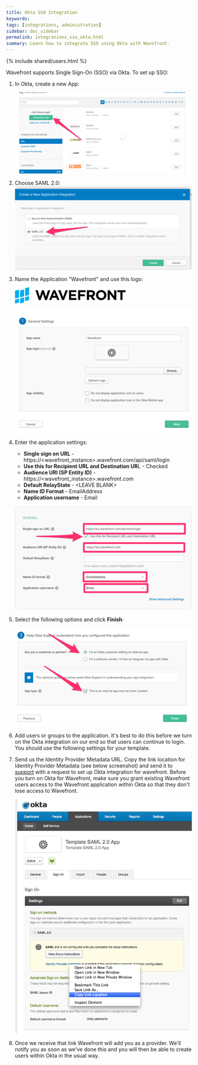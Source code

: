 ```yaml
---
title: Okta SSO Integration
keywords:
tags: [integrations, administration]
sidebar: doc_sidebar
permalink: integrations_sso_okta.html
summary: Learn how to integrate SSO using Okta with Wavefront.
---
```


{% include shared/users.html %}

Wavefront supports Single Sign-On (SSO) via Okta. To set up SSO:
 
1. In Okta, create a new App:
 
    ![1_okta_create_new_app](images/okta_create_new_app.png)
 
2. Choose SAML 2.0:
    ![2_okta_choose_saml](images/okta_choose_saml.png)
 
3. Name the Application "Wavefront" and use this logo:

    ![wavefront_logo_okta](images/wavefront_logo_okta.png)
   
    ![3_okta_general_settings](images/okta_general_settings.png)
 
4. Enter the application settings:

    - **Single sign on URL** - https://\<wavefront_instance\>.wavefront.com/api/saml/login
    - **Use this for Recipient URL and Destination UR**L - Checked
    - **Audience URI (SP Entity ID)** - https://\<wavefront_instance\>.wavefront.com
    - **Default RelayState** - \<LEAVE BLANK\>
    - **Name ID Format** - EmailAddress
    - **Application username** - Email
     
    ![4_okta_settings](images/okta_settings.png)
 
5. Select the following options and click **Finish**:

    ![5_okta_Final](images/okta_final.png)
6. Add users or groups to the application. It's best to do this before we turn on the Okta integration on our end so that users can continue to login. You should use the following settings for your template.
 
7. Send us the Identity Provider Metadata URL. Copy the link location for Identity Provider Metadata (see below screenshot) and send it to [support](mailto:support@wavefront.com) with a request to set up Okta integration for wavefront. Before you turn on Okta for Wavefront, make sure you grant existing Wavefront users access to the Wavefront application within Okta so that they don't lose access to Wavefront.

    ![okta_metadata_url](images/okta_metadata_url.png)

9. Once we receive that link Wavefront will add you as a provider. We'll notify you as soon as we've done this and you will then be able to create users within Okta in the usual way.


